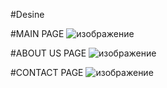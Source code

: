 #Desine

#MAIN PAGE
![изображение](https://github.com/user-attachments/assets/7caba704-2048-454d-ae87-a412f730febb)

#ABOUT US PAGE
![изображение](https://github.com/user-attachments/assets/3fa3567c-f439-47a0-9724-add3f13fb641)

#CONTACT PAGE
![изображение](https://github.com/user-attachments/assets/414a89dd-c245-4409-a836-b3eb64dceca1)


